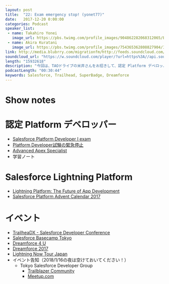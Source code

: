 ```yaml
---
layout: post
title:  "22: Exam emergency stop! (yonet77)"
date:   2017-12-20 0:00:00
categories: Podcast
speaker_list:
 - name: Takahiro Yonei
   image_url: https://pbs.twimg.com/profile_images/904862282068312065/EipaTmja_400x400.jpg
 - name: Akira Kuratani
   image_url: https://pbs.twimg.com/profile_images/754365362808827904/Ig84TgbE_400x400.jpg
link: http://media.blubrry.com/migrationfm/http://feeds.soundcloud.com/stream/373359959-migrationfm-22-exam-emergency-stop-yonet77.mp3
soundcloud_url: "https://w.soundcloud.com/player/?url=https%3A//api.soundcloud.com/tracks/373359959&amp;color=%23ff5500&amp;auto_play=false&amp;hide_related=false&amp;show_comments=true&amp;show_user=true&amp;show_reposts=false&amp;show_teaser=true"
length: "15932618"
description: "今回は、TAOドライブの米井さんをお招きして、認定 Platform デベロッパー、Lightning Platform、TrailheaDX、Dreamforce、Lightning Now Tour Japanなどについて話を伺いました。"
podcastLength: "00:30:44"
keywords: Salesforce, Trailhead, SuperBadge, Dreamforce
---
```


# Show notes

# 認定 Platform デベロッパー
* [Salesforce Platform Developer I exam](http://certification.salesforce.com/platformdeveloperI)
* [Platform Developer試験の緊急停止](http://certification.salesforce.com/platformdeveloperI)
* [Advanced Apex Specialist](https://twitter.com/takahito0508/status/941884738322579456)
* 学習ノート

# Salesforce Lightning Platform
* [Lightning Platform: The Future of App Development](https://www.salesforce.com/blog/2017/11/lightning-platform-future-app-development.html)
* [Salesforce Platform Advent Calendar 2017](https://qiita.com/advent-calendar/2017/salesforce-platform)

# イベント
* [TrailheaDX - Salesforce Developer Conference](https://developer.salesforce.com/trailheadx)
* [Salesforce Basecamp Tokyo](https://www.salesforce.com/jp/campaign/basecamp17/)
* [Dreamforce 4 U](https://sfdg.tokyo/blog/2017-12-13-dreamforce4u/)
* [Dreamforce 2017](https://www.salesforce.com/dreamforce/)
* [Lightning Now Tour Japan](https://developer.salesforce.com/events/workshops/lightning-now-japan?d=7010M000002Mb3o&eid=sf)
* イベント告知（2018/1/16の夜は空けておいてください！）
  * Tokyo Salesforce Developer Group
    * [Trailblazer Community](https://success.salesforce.com/_ui/core/chatter/groups/GroupProfilePage?g=0F9300000001oWJ)
    * [Meetup.com](https://www.meetup.com/ja-JP/preview/Tokyo-Salesforce-Developer-Group)
